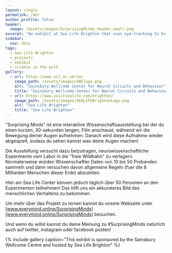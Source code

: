 ```yaml
---
layout: single
permalink: /de/
author_profile: false
header:
  image: /assets/images/SurprisingMinds_header_small.png
excerpt: "An exhibit at Sea Life Brighton that uses eye-tracking to bring neuroscience 'into the wild'! "
sidebar:  
  nav: docs
tags:
  - Sea Life Brighton
  - projects
  - exhibit
  - science in the wild
gallery: 
  - url: https://www.ucl.ac.uk/swc
    image_path: /assets/images/SWClogo.png
    alt: "Sainsbury Wellcome Center for Neural Circuits and Behaviour"
    title: "Sainsbury Wellcome Center for Neural Circuits and Behaviour"
  - url: https://www.visitsealife.com/brighton/
    image_path: /assets/images/SEALIFEBrightonLogo.png
    alt: "Sea Life Brighton"
    title: "Sea Life Brighton"
---
```

"Surprising Minds" ist eine interaktive Wissenschaftsausstellung bei der du einen kurzen, 30-sekunden langen, Film anschaust, während wir die Bewegung deiner Augen aufnehmen. Danach wird diese Aufnahme wieder abgespielt, sodass du sehen kannst was deine Augen machen!

Die Ausstellung versucht dazu beizutragen, neurowissenschaftliche Experimente vom Labor in die "freie Wildbahn" zu verlagern. Normalerweise würden Wissenschaftler Daten von 10 bis 50 Probanden sammeln und dann versuchen davon allgemeine Regeln (fuer die 8 Milliarden Menschen dieser Erde) abzuleiten.

Hier am Sea Life Center können jedoch täglich über 50 Personen an den Experimenten teilnehmen! Das hilft uns ein akkurateres Bild des menschlichen Verhaltens zu bekommen.

Um mehr über das Projekt zu lernen kannst du unsere Webseite unter [www.everymind.online/SurprisingMinds](www.everymind.online/SurprisingMinds) besuchen. 

Und wenn du willst kannst du deine Meinung zu #SurprisingMinds natürlich auch auf twitter, instagram oder facebook posten!

{% include gallery caption="This exhibit is sponsored by the Sainsbury Wellcome Centre and hosted by Sea Life Brighton" %}

